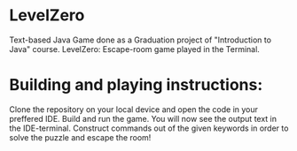 # LevelZero
Text-based Java Game done as a Graduation project of "Introduction to Java" course. LevelZero: Escape-room game played in the Terminal.

# Building and playing instructions:
Clone the repository on your local device and open the code in your preffered IDE. Build and run the game.
You will now see the output text in the IDE-terminal. Construct commands out of the given keywords in order to solve the puzzle and escape the room!
